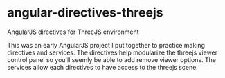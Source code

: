 angular-directives-threejs
==========================

AngularJS directives for ThreeJS environment

This was an early AngularJS project I put together to practice making directives and services.  The directives help modularize the threejs viewer control panel so you'll seemly be able to add remove viewer options.  The services allow each directives to have access to the threejs scene.
